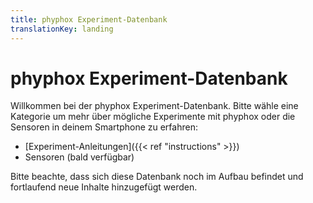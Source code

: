 ```yaml
---
title: phyphox Experiment-Datenbank
translationKey: landing
---
```


# phyphox Experiment-Datenbank

Willkommen bei der phyphox Experiment-Datenbank. Bitte wähle eine Kategorie um mehr über mögliche Experimente mit phyphox oder die Sensoren in deinem Smartphone zu erfahren:
* [Experiment-Anleitungen]({{< ref "instructions" >}})
* Sensoren (bald verfügbar)

Bitte beachte, dass sich diese Datenbank noch im Aufbau befindet und fortlaufend neue Inhalte hinzugefügt werden.


